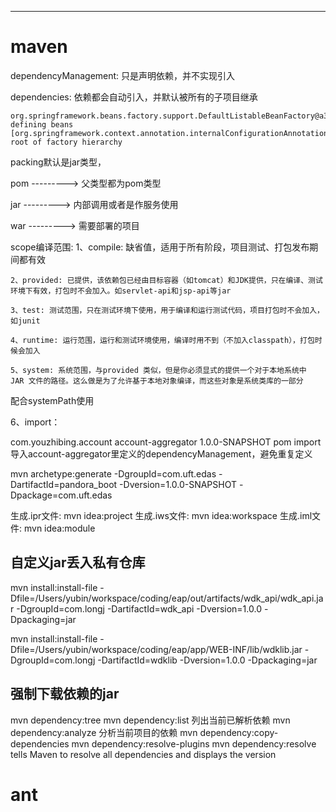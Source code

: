 ------



# maven

dependencyManagement:
	只是声明依赖，并不实现引入

dependencies:
	依赖都会自动引入，并默认被所有的子项目继承	

	org.springframework.beans.factory.support.DefaultListableBeanFactory@a307a8c: defining beans [org.springframework.context.annotation.internalConfigurationAnnotationProcessor,org.springframework.context.annotation.internalAutowiredAnnotationProcessor,org.springframework.context.annotation.internalCommonAnnotationProcessor,org.springframework.context.event.internalEventListenerProcessor,org.springframework.context.event.internalEventListenerFactory,simpleJdbcDemoApplication,org.springframework.boot.autoconfigure.internalCachingMetadataReaderFactory,batchFooDao,fooDao,simpleJdbcInsert,namedParameterJdbcTemplate,org.springframework.boot.autoconfigure.AutoConfigurationPackages,org.springframework.boot.autoconfigure.context.PropertyPlaceholderAutoConfiguration,org.springframework.boot.autoconfigure.condition.BeanTypeRegistry,propertySourcesPlaceholderConfigurer,org.springframework.boot.autoconfigure.jmx.JmxAutoConfiguration,mbeanExporter,objectNamingStrategy,mbeanServer,org.springframework.boot.autoconfigure.jdbc.DataSourceConfiguration$Hikari,dataSource]; root of factory hierarchy



packing默认是jar类型，

<packaging>pom</packaging>   --------->   父类型都为pom类型

<packaging>jar</packaging>      --------->   内部调用或者是作服务使用

<packaging>war</packaging>    --------->   需要部署的项目



scope编译范围:
	1、compile: 缺省值，适用于所有阶段，项目测试、打包发布期间都有效

	2、provided: 已提供，该依赖包已经由目标容器（如tomcat）和JDK提供，只在编译、测试环境下有效，打包时不会加入。如servlet-api和jsp-api等jar

	3、test: 测试范围，只在测试环境下使用，用于编译和运行测试代码，项目打包时不会加入，如junit

	4、runtime: 运行范围，运行和测试环境使用，编译时用不到（不加入classpath），打包时候会加入

	5、system: 系统范围，与provided 类似，但是你必须显式的提供一个对于本地系统中JAR 文件的路径。这么做是为了允许基于本地对象编译，而这些对象是系统类库的一部分
  配合systemPath使用
  
  6、import：
  

<dependencyManagement>
      <dependencies>
        <dependency>
            <groupId>com.youzhibing.account</groupId>
              <artifactId>account-aggregator</artifactId>
              <version>1.0.0-SNAPSHOT</version>
              <type>pom</type>
              <scope>import</scope>
        </dependency>
      </dependencies>
  </dependencyManagement>
导入account-aggregator里定义的dependencyManagement，避免重复定义



mvn archetype:generate -DgroupId=com.uft.edas -DartifactId=pandora_boot  -Dversion=1.0.0-SNAPSHOT  -Dpackage=com.uft.edas



生成.ipr文件: mvn idea:project
生成.iws文件: mvn idea:workspace
生成.iml文件: mvn idea:module






## 自定义jar丢入私有仓库
mvn install:install-file -Dfile=/Users/yubin/workspace/coding/eap/out/artifacts/wdk_api/wdk_api.jar -DgroupId=com.longj -DartifactId=wdk_api -Dversion=1.0.0 -Dpackaging=jar



mvn install:install-file -Dfile=/Users/yubin/workspace/coding/eap/app/WEB-INF/lib/wdklib.jar -DgroupId=com.longj -DartifactId=wdklib -Dversion=1.0.0 -Dpackaging=jar


## 强制下载依赖的jar
mvn dependency:tree
mvn dependency:list 列出当前已解析依赖
mvn dependency:analyze 分析当前项目的依赖
mvn dependency:copy-dependencies
mvn dependency:resolve-plugins
mvn dependency:resolve  tells Maven to resolve all dependencies and displays the version



# ant
